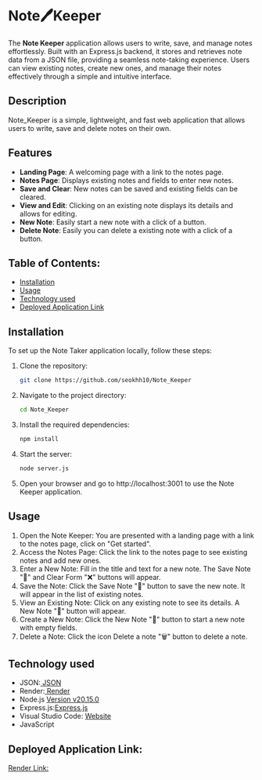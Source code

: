 # Note🖊️Keeper

The **Note Keeper** application allows users to write, save, and manage notes effortlessly. Built with an Express.js backend, it stores and retrieves note data from a JSON file, providing a seamless note-taking experience. Users can view existing notes, create new ones, and manage their notes effectively through a simple and intuitive interface.

## Description

Note_Keeper is a simple, lightweight, and fast web application that allows users to write, save and delete notes on their own.

## Features
- **Landing Page**: A welcoming page with a link to the notes page.
- **Notes Page**: Displays existing notes and fields to enter new notes.
- **Save and Clear**: New notes can be saved and existing fields can be cleared.
- **View and Edit**: Clicking on an existing note displays its details and allows for editing.
- **New Note**: Easily start a new note with a click of a button.
- **Delete Note**: Easily you can delete a existing note with a click of a button.

## Table of Contents:
- [Installation](#Installation)
- [Usage](#Usage)
- [Technology used](#Technology-used)
- [Deployed Application Link](#Deployed-Application-Link)

## Installation
To set up the Note Taker application locally, follow these steps:

1. Clone the repository:
   ```bash
   git clone https://github.com/seokhh10/Note_Keeper

2. Navigate to the project directory:
   ```bash
   cd Note_Keeper 

3. Install the required dependencies:
   ```bash
   npm install

4. Start the server:
   ```bash
   node server.js      

5. Open your browser and go to http://localhost:3001 to use the Note Keeper application.   

## Usage
1. Open the Note Keeper: You are presented with a landing page with a link to the notes page, click on "Get started".
2. Access the Notes Page: Click the link to the notes page to see existing notes and add new ones.
3. Enter a New Note: Fill in the title and text for a new note. The Save Note "💾" and Clear Form "❌" buttons will appear.
4. Save the Note: Click the Save Note "💾" button to save the new note. It will appear in the list of existing notes.
5. View an Existing Note: Click on any existing note to see its details. A New Note "📝" button will appear.
6. Create a New Note: Click the New Note "📝" button to start a new note with empty fields.
7. Delete a Note: Click the icon Delete a note "🗑️" button to delete a note.


## Technology used
- JSON:[ JSON](https://www.npmjs.com/package/json)
- Render:[ Render ](https://render.com/)
- Node.js [Version v20.15.0](https://nodejs.org/en)
- Express.js:[Express.js](https://expressjs.com/en/starter/installing.html)
- Visual Studio Code: [Website](https://code.visualstudio.com/)
- JavaScript


## Deployed Application Link:
[Render Link:](https://note-keeper-ekie.onrender.com)

